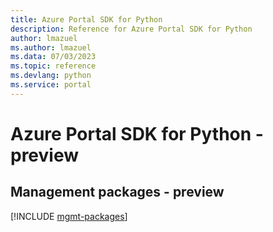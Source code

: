 ```yaml
---
title: Azure Portal SDK for Python
description: Reference for Azure Portal SDK for Python
author: lmazuel
ms.author: lmazuel
ms.data: 07/03/2023
ms.topic: reference
ms.devlang: python
ms.service: portal
---
```

# Azure Portal SDK for Python - preview

## Management packages - preview
[!INCLUDE [mgmt-packages](portal-mgmt-index.md)]